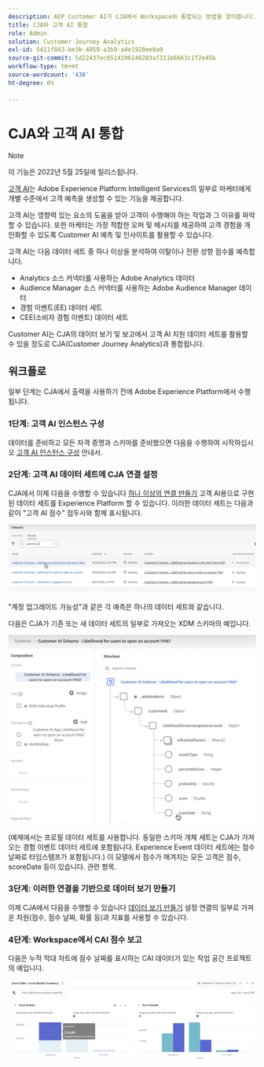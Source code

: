 ```yaml
---
description: AEP Customer AI가 CJA에서 Workspace와 통합되는 방법을 알아봅니다.
title: CJA와 고객 AI 통합
role: Admin
solution: Customer Journey Analytics
exl-id: 5411f843-be3b-4059-a3b9-a4e1928ee8a9
source-git-commit: 5d22437ec6514196146283af311b6661c1f2e45b
workflow-type: tm+mt
source-wordcount: '438'
ht-degree: 0%

---
```


# CJA와 고객 AI 통합

>[!NOTE]
>
>이 기능은 2022년 5월 25일에 릴리스됩니다.

[고객 AI](https://experienceleague.adobe.com/docs/experience-platform/intelligent-services/customer-ai/overview.html?lang=en)는 Adobe Experience Platform Intelligent Services의 일부로 마케터에게 개별 수준에서 고객 예측을 생성할 수 있는 기능을 제공합니다.

고객 AI는 영향력 있는 요소의 도움을 받아 고객이 수행해야 하는 작업과 그 이유를 파악할 수 있습니다. 또한 마케터는 가장 적합한 오퍼 및 메시지를 제공하여 고객 경험을 개인화할 수 있도록 Customer AI 예측 및 인사이트를 활용할 수 있습니다.

고객 AI는 다음 데이터 세트 중 하나 이상을 분석하여 이탈이나 전환 성향 점수를 예측합니다.

* Analytics 소스 커넥터를 사용하는 Adobe Analytics 데이터
* Audience Manager 소스 커넥터를 사용하는 Adobe Audience Manager 데이터
* 경험 이벤트(EE) 데이터 세트
* CEE(소비자 경험 이벤트) 데이터 세트

Customer AI는 CJA의 데이터 보기 및 보고에서 고객 AI 지원 데이터 세트를 활용할 수 있을 정도로 CJA(Customer Journey Analytics)과 통합됩니다.

## 워크플로

일부 단계는 CJA에서 출력을 사용하기 전에 Adobe Experience Platform에서 수행됩니다.

### 1단계: 고객 AI 인스턴스 구성

데이터를 준비하고 모든 자격 증명과 스키마를 준비했으면 다음을 수행하여 시작하십시오 [고객 AI 인스턴스 구성](https://experienceleague.adobe.com/docs/experience-platform/intelligent-services/customer-ai/user-guide/configure.html?lang=en) 안내서.

### 2단계: 고객 AI 데이터 세트에 CJA 연결 설정

CJA에서 이제 다음을 수행할 수 있습니다 [하나 이상의 연결 만들기](/help/connections/create-connection.md) 고객 AI용으로 구현된 데이터 세트를 Experience Platform 할 수 있습니다. 이러한 데이터 세트는 다음과 같이 &quot;고객 AI 점수&quot; 접두사와 함께 표시됩니다.

![차이점수](assets/cai-scores.png)

&quot;계정 업그레이드 가능성&quot;과 같은 각 예측은 하나의 데이터 세트와 같습니다.

다음은 CJA가 기존 또는 새 데이터 세트의 일부로 가져오는 XDM 스키마의 예입니다.

![CAI 스키마](assets/cai-schema.png)

(예제에서는 프로필 데이터 세트를 사용합니다. 동일한 스키마 개체 세트는 CJA가 가져오는 경험 이벤트 데이터 세트에 포함됩니다. Experience Event 데이터 세트에는 점수 날짜로 타임스탬프가 포함됩니다.) 이 모델에서 점수가 매겨지는 모든 고객은 점수, scoreDate 등이 있습니다. 관련 항목.

### 3단계: 이러한 연결을 기반으로 데이터 보기 만들기

이제 CJA에서 다음을 수행할 수 있습니다 [데이터 보기 만들기](/help/data-views/create-dataview.md) 설정 연결의 일부로 가져온 차원(점수, 점수 날짜, 확률 등)과 지표를 사용할 수 있습니다.

### 4단계: Workspace에서 CAI 점수 보고

다음은 누적 막대 차트에 점수 날짜를 표시하는 CAI 데이터가 있는 작업 공간 프로젝트의 예입니다.

![점수 버킷](assets/workspace-scores.png)

